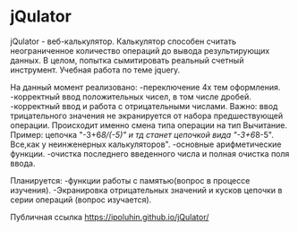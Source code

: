 # jQulator

jQulator - веб-калькулятор. Калькулятор способен считать неограниченное количество операций до вывода результирующих данных. В целом, попытка сымитировать реальный счетный инструмент. Учебная работа по теме jquery.

На данный момент реализовано:
-переключение 4х тем оформления.
-корректный ввод положительных чисел, в том числе дробей.
-корректный ввод и работа с отрицательными числами. Важно: ввод трицательного значения не экранируется от набора предшествующей операции. Происходит именно смена типа операции на тип Вычитание. Пример: цепочка
"-3+6*8/(-5)" и тд станет цепочкой вида "-3+6*8-5". Все,как у неинженерных
калькуляторов".
-основные арифметические функции.
-очистка последнего введенного числа и полная очистка поля ввода.

Планируется:
-функции работы с памятью(вопрос в процессе изучения).
-Экранировка отрицательных значений и кусков цепочки в серии операций
(вопрос изучается).

Публичная ссылка https://ipoluhin.github.io/jQulator/
